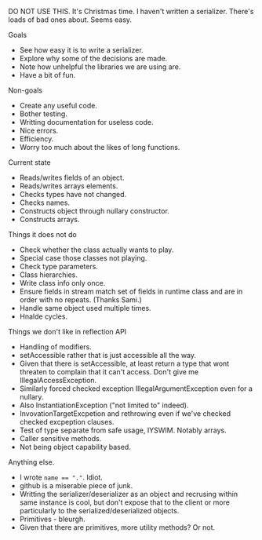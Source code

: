 DO NOT USE THIS. It's Christmas time. I haven't written a serializer. There's loads of bad ones about. Seems easy.

Goals

 - See how easy it is to write a serializer.
 - Explore why some of the decisions are made.
 - Note how unhelpful the libraries we are using are.
 - Have a bit of fun.

Non-goals

 - Create any useful code.
 - Bother testing.
 - Writting documentation for useless code.
 - Nice errors.
 - Efficiency.
 - Worry too much about the likes of long functions.

Current state

 - Reads/writes fields of an object.
 - Reads/writes arrays elements.
 - Checks types have not changed.
 - Checks names.
 - Constructs object through nullary constructor.
 - Constructs arrays.

Things it does not do

 - Check whether the class actually wants to play.
 - Special case those classes not playing.
 - Check type parameters.
 - Class hierarchies.
 - Write class info only once.
 - Ensure fields in stream match set of fields in runtime class and are in order with no repeats. (Thanks Sami.)
 - Handle same object used multiple times.
 - Hnalde cycles.

Things we don't like in reflection API

 - Handling of modifiers.
 - setAccessible rather that is just accessible all the way.
 - Given that there is setAccessible, at least return a type that wont threaten to complain that it can't access. Don't give me IllegalAccessException.
 - Similarly forced checked exception IllegalArgumentException even for a nullary.
 - Also InstantiationException ("not limited to" indeed).
 - InvovationTargetExcpetion and rethrowing even if we've checked checked excpeption clauses.
 - Test of type separate from safe usage, IYSWIM. Notably arrays.
 - Caller sensitive methods.
 - Not being object capability based. 

Anything else.

 - I wrote `name == "."`. Idiot.
 - github is a miserable piece of junk.
 - Writting the serializer/deserializer as an object and recrusing within same instance is cool, but don't expose that to the client or more particularly to the serialized/deserialized objects.
 - Primitives - bleurgh.
 - Given that there are primitives, more utility methods? Or not.
